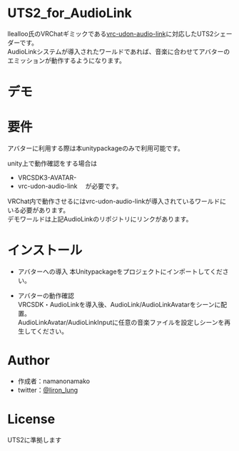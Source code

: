 # UTS2_for_AudioLink
 llealloo氏のVRChatギミックである[vrc-udon-audio-link](https://github.com/llealloo/vrc-udon-audio-link/commits?author=llealloo)に対応したUTS2シェーダーです。  
 AudioLinkシステムが導入されたワールドであれば、音楽に合わせてアバターのエミッションが動作するようになります。  
 
# デモ
 

# 要件
 アバターに利用する際は本unitypackageのみで利用可能です。  
 
 unity上で動作確認をする場合は
* VRCSDK3-AVATAR- 
* vrc-udon-audio-link
　が必要です。
 
 VRChat内で動作させるにはvrc-udon-audio-linkが導入されているワールドにいる必要があります。  
 デモワールドは上記AudioLinkのリポジトリにリンクがあります。  
 
# インストール
* アバターへの導入
 本Unitypackageをプロジェクトにインポートしてください。  
 
* アバターの動作確認  
 VRCSDK・AudioLinkを導入後、AudioLink/AudioLinkAvatarをシーンに配置。  
 AudioLinkAvatar/AudioLinkInputに任意の音楽ファイルを設定しシーンを再生してください。  

# Author
  
* 作成者：namanonamako  
* twitter：[@Iiron_lung](https://twitter.com/Iiron_Lung)  
 
# License
 UTS2に準拠します  
